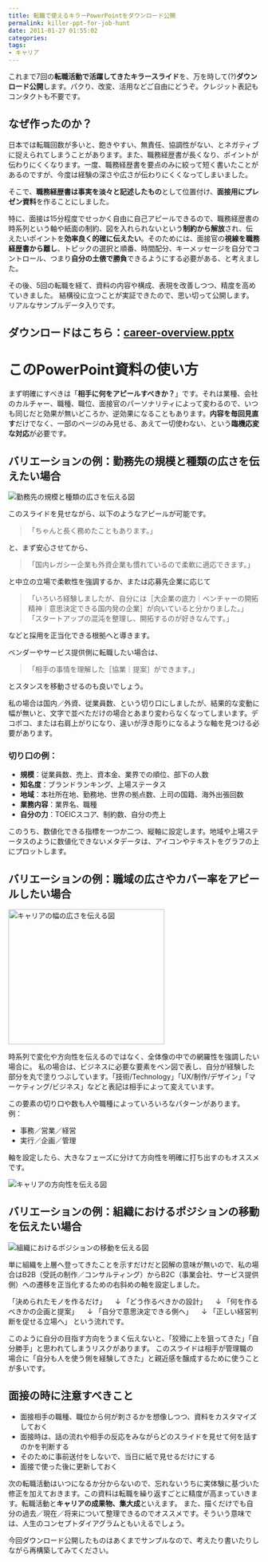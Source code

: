 ```yaml
---
title: 転職で使えるキラーPowerPointをダウンロード公開
permalink: killer-ppt-for-job-hunt
date: 2011-01-27 01:55:02
categories: 
tags:
- キャリア
---
```

これまで7回の**転職活動で活躍してきたキラースライド**を、万を時して(?)**ダウンロード公開**します。パクり、改変、活用などご自由にどうぞ。クレジット表記もコンタクトも不要です。

## なぜ作ったのか？
日本では転職回数が多いと、飽きやすい、無責任、協調性がない、とネガティブに捉えられてしまうことがあります。また、職務経歴書が長くなり、ポイントが伝わりにくくなります。一度、職務経歴書を要点のみに絞って短く書いたことがあるのですが、今度は経験の深さや広さが伝わりにくくなってしまいました。

そこで、**職務経歴書は事実を淡々と記述したもの**として位置付け、**面接用にプレゼン資料**を作ることにしました。
<!-- more -->
特に、面接は15分程度でせっかく自由に自己アピールできるので、職務経歴書の時系列という軸や紙面の制約、図を入れられないという**制約から解放**され、伝えたいポイントを**効率良く的確に伝えたい**。そのためには、面接官の**視線を職務経歴書から離し**、トピックの選択と順番、時間配分、キーメッセージを自分でコントロール、つまり**自分の土俵で勝負**できるようにする必要がある、と考えました。

その後、5回の転職を経て、資料の内容や構成、表現を改善しつつ、精度を高めていきました。
結構役に立つことが実証できたので、思い切って公開します。リアルなサンプルデータ入りです。

## ダウンロードはこちら：[career-overview.pptx](http://goo.gl/owpeJ)

# このPowerPoint資料の使い方
まず明確にすべきは「**相手に何をアピールすべきか？**」です。それは業種、会社のカルチャー、職種、職位、面接官のパーソナリティによって変わるので、いつも同じだと効果が無いどころか、逆効果になることもあります。**内容を毎回見直す**だけでなく、一部のページのみ見せる、あえて一切使わない、という**臨機応変な対応**が必要です。

## バリエーションの例：勤務先の規模と種類の広さを伝えたい場合
<img src="//res.cloudinary.com/mak00s/image/upload/f_auto,w_auto:200:800/v1523871957/career-startup-to-enterprise.png" alt="勤務先の規模と種類の広さを伝える図" sizes="100vw" />

このスライドを見せながら、以下のようなアピールが可能です。
> 「ちゃんと長く務めたこともあります。」

と、まず安心させてから、
> 「国内レガシー企業も外資企業も慣れているので柔軟に適応できます。」

と中立の立場で柔軟性を強調するか、または応募先企業に応じて
> 「いろいろ経験しましたが、自分には［大企業の底力｜ベンチャーの開拓精神｜意思決定できる国内発の企業］が向いていると分かりました。」
「スタートアップの混沌を整理し、開拓するのが好きなんです。」

などと採用を正当化できる根拠へと導きます。

ベンダーやサービス提供側に転職したい場合は、
> 「相手の事情を理解した［協業｜提案］ができます。」

とスタンスを移動させるのも良いでしょう。

私の場合は国内／外資、従業員数、という切り口にしましたが、結果的な変動に幅が無いと、文字で並べただけの場合とあまり変わらなくなってしまいます。デコボコ、または右肩上がりになり、違いが浮き彫りになるような軸を見つける必要があります。

### 切り口の例：

- **規模**：従業員数、売上、資本金、業界での順位、部下の人数
- **知名度**：ブランドランキング、上場ステータス
- **地域**：本社所在地、勤務地、世界の拠点数、上司の国籍、海外出張回数
- **業務内容**：業界名、職種
- **自分の力**：TOEICスコア、制約数、自分の売上

このうち、数値化できる指標を一つか二つ、縦軸に設定します。地域や上場ステータスのように数値化できないメタデータは、アイコンやテキストをグラフの上にプロットします。

## バリエーションの例：職域の広さやカバー率をアピールしたい場合
<img src="//res.cloudinary.com/mak00s/image/upload/f_auto/v1523871956/career-domain.png" alt="キャリアの幅の広さを伝える図" width="313" height="271" />

時系列で変化や方向性を伝えるのではなく、全体像の中での網羅性を強調したい場合に。
私の場合は、ビジネスに必要な要素をベン図で表し、自分が経験した部分を丸で塗りつぶしています。「技術/Technology」「UX/制作/デザイン」「マーケティング/ビジネス」などと表記は相手によって変えています。

この要素の切り口や数も人や職種によっていろいろなパターンがあります。
例：

- 事務／営業／経営
- 実行／企画／管理

軸を設定したら、大きなフェーズに分けて方向性を明確に打ち出すのもオススメです。

<img src="//res.cloudinary.com/mak00s/image/upload/f_auto,w_auto:200:800/v1523871957/career-shift.png" alt="キャリアの方向性を伝える図" sizes="100vw" />

## バリエーションの例：組織におけるポジションの移動を伝えたい場合
<img src="//res.cloudinary.com/mak00s/image/upload/f_auto,w_auto:200:800/v1523871958/career-position.png" alt="組織におけるポジションの移動を伝える図" sizes="100vw" />

単に組織を上層へ登ってきたことを示すだけだと図解の意味が無いので、私の場合はB2B（受託の制作／コンサルティング）からB2C（事業会社、サービス提供側）への遷移を正当化するための右斜めの軸を設定しました。

「決められたモノを作るだけ」
　↓
「どう作るべきかの設計」
　↓
「何を作るべきかの企画と提案」
　↓
「自分で意思決定できる側へ」
　↓
「正しい経営判断を促せる立場へ」
という流れです。

このように自分の目指す方向をうまく伝えないと、「狡猾に上を狙ってきた」「自分勝手」と思われてしまうリスクがあります。
このスライドは相手が管理職の場合に「自分も人を使う側を経験してきた」と親近感を醸成するために使うことが多いです。

## 面接の時に注意すべきこと

- 面接相手の職種、職位から何が刺さるかを想像しつつ、資料をカスタマイズしておく
- 面接時は、話の流れや相手の反応をみながらどのスライドを見せて何を話すのかを判断する
- そのために事前送付をしないで、当日に紙で見せるだけにする
- 面接で使った後に更新しておく

次の転職活動はいつになるか分からないので、忘れないうちに実体験に基づいた修正を加えておきます。この資料は転職を繰り返すごとに精度が高まっていきます。転職活動と**キャリアの成果物、集大成**といえます。
また、描くだけでも自分の過去／現在／将来について整理できるのでオススメです。そういう意味では、人生のコンセプトダイアグラムともいえるでしょう。

今回ダウンロード公開したものはあくまでサンプルなので、考えたり書いたりしながら再構築してみてください。